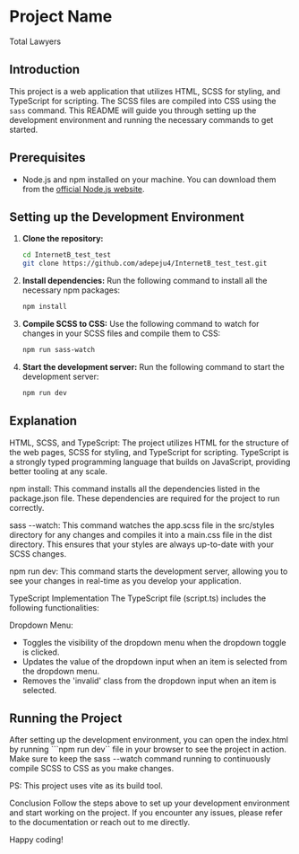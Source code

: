# Project Name
Total Lawyers

## Introduction

This project is a web application that utilizes HTML, SCSS for styling, and TypeScript for scripting. The SCSS files are compiled into CSS using the `sass` command. This README will guide you through setting up the development environment and running the necessary commands to get started.

## Prerequisites

- Node.js and npm installed on your machine. You can download them from the [official Node.js website](https://nodejs.org/).

## Setting up the Development Environment

1. **Clone the repository:**

    ```sh
    cd InternetB_test_test
    git clone https://github.com/adepeju4/InternetB_test_test.git

2. **Install dependencies:** Run the following command to install all the necessary npm packages:

    ```sh
    npm install

3. **Compile SCSS to CSS:** Use the following command to watch for changes in your SCSS files and compile them to CSS:

    ```sh
    npm run sass-watch

4. **Start the development server:**
    Run the following command to start the development server:

    ```sh
    npm run dev

## Explanation

HTML, SCSS, and TypeScript: The project utilizes HTML for the structure of the web pages, SCSS for styling, and TypeScript for scripting. TypeScript is a strongly typed programming language that builds on JavaScript, providing better tooling at any scale.

npm install: This command installs all the dependencies listed in the package.json file. These dependencies are required for the project to run correctly.

sass --watch: This command watches the app.scss file in the src/styles directory for any changes and compiles it into a main.css file in the dist directory. This ensures that your styles are always up-to-date with your SCSS changes.

npm run dev: This command starts the development server, allowing you to see your changes in real-time as you develop your application.

TypeScript Implementation
The TypeScript file (script.ts) includes the following functionalities:

Dropdown Menu:

- Toggles the visibility of the dropdown menu when the dropdown toggle is clicked.
- Updates the value of the dropdown input when an item is selected from the dropdown menu.
- Removes the 'invalid' class from the dropdown input when an item is selected.

## Running the Project

After setting up the development environment, you can open the index.html by running ```npm run dev`` file in your browser to see the project in action. Make sure to keep the sass --watch command running to continuously compile SCSS to CSS as you make changes.

PS: This project uses vite as its build tool.

Conclusion
Follow the steps above to set up your development environment and start working on the project. If you encounter any issues, please refer to the documentation or reach out to me directly.

Happy coding!
